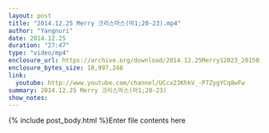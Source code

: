 ```yaml
---
layout: post
title: "2014.12.25 Merry 크리스마스(마1;20-23).mp4"
author: "Yangnuri"
date: 2014.12.25
duration: "27:47"
type: "video/mp4"
enclosure_url: https://archive.org/download/2014.12.25Merry12023_201501/2014.12.25%20Merry%20%ED%81%AC%EB%A6%AC%EC%8A%A4%EB%A7%88%EC%8A%A4%28%EB%A7%881%3B20-23%29.mp4
enclosure_bytes_size: 18,997,248
link:
  youtube: http://www.youtube.com/channel/UCcx23KhkV_-P7ZygYCq8wFw
summary: 2014.12.25 Merry 크리스마스(마1;20-23)
show_notes:
---
```


{% include post_body.html %}Enter file contents here
